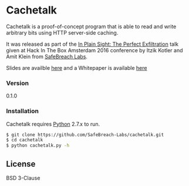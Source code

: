 # Cachetalk

Cachetalk is a proof-of-concept program that is able to read and write arbitrary bits using HTTP server-side caching.

It was released as part of the [In Plain Sight: The Perfect Exfiltration](https://conference.hitb.org/hitbsecconf2016ams/sessions/in-plain-sight-the-perfect-exfiltration/) talk given at Hack In The Box Amsterdam 2016 conference by Itzik Kotler and Amit Klein from [SafeBreach Labs](http://www.safebreach.com).

Slides are availble [here](https://conference.hitb.org/hitbsecconf2016ams/materials/D2T1%20Itzik%20Kotler%20and%20Amit%20Klein%20-%20The%20Perfect%20Exfiltration%20Technique.pdf) and a Whitepaper is available [here](https://go.safebreach.com/rs/535-IXZ-934/images/Whitepaper_Perfect_Exfiltration.pdf)



### Version
0.1.0

### Installation

Cachetalk requires [Python](https://python.org/) 2.7.x to run.

```sh
$ git clone https://github.com/SafeBreach-Labs/cachetalk.git
$ cd cachetalk
$ python cachetalk.py -h
```

License
----

BSD 3-Clause
